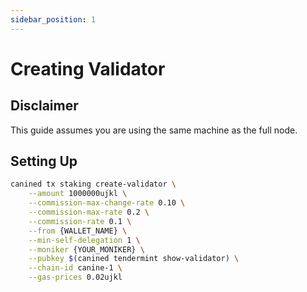 ```yaml
---
sidebar_position: 1
---
```

# Creating Validator


## Disclaimer

This guide assumes you are using the same machine as the full node.

## Setting Up

```sh
canined tx staking create-validator \
    --amount 1000000ujkl \
    --commission-max-change-rate 0.10 \
    --commission-max-rate 0.2 \
    --commission-rate 0.1 \
    --from {WALLET_NAME} \
    --min-self-delegation 1 \
    --moniker {YOUR_MONIKER} \
    --pubkey $(canined tendermint show-validator) \
    --chain-id canine-1 \
    --gas-prices 0.02ujkl
```

